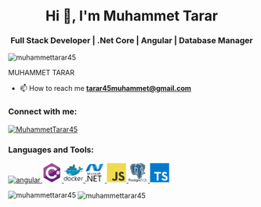 <h1 align="center">Hi 👋, I'm Muhammet Tarar</h1>
<h3 align="center"> Full Stack Developer | .Net Core | Angular | Database Manager</h3>

<p align="left"> <img src="https://komarev.com/ghpvc/?username=muhammettarar45&label=Profile%20views&color=0e75b6&style=flat" alt="muhammettarar45" /> </p>

MUHAMMET TARAR
- 📫 How to reach me **tarar45muhammet@gmail.com**

<h3 align="left">Connect with me:</h3>
<p align="left">
<a href="https://linkedin.com/in/muhammet-tarar-186362252/" target="blank"><img align="center" src="https://raw.githubusercontent.com/rahuldkjain/github-profile-readme-generator/master/src/images/icons/Social/linked-in-alt.svg" alt="MuhammetTarar45" height="30" width="40" /></a>
</p>

<h3 align="left">Languages and Tools:</h3>
<p align="left">
<a href="https://angular.io" target="_blank" rel="noreferrer"> <img src="https://angular.io/assets/images/logos/angular/angular.svg" alt="angular" width="40" height="40"/> </a> 
<a href="https://www.w3schools.com/cs/" target="_blank" rel="noreferrer"> <img src="https://raw.githubusercontent.com/devicons/devicon/master/icons/csharp/csharp-original.svg" alt="csharp" width="40" height="40"/> </a> 
<a href="https://www.docker.com/" target="_blank" rel="noreferrer"> <img src="https://raw.githubusercontent.com/devicons/devicon/master/icons/docker/docker-original-wordmark.svg" alt="docker" width="40" height="40"/> </a> 
<a href="https://dotnet.microsoft.com/" target="_blank" rel="noreferrer"> <img src="https://raw.githubusercontent.com/devicons/devicon/master/icons/dot-net/dot-net-original-wordmark.svg" alt="dotnet" width="40" height="40"/> </a> 
<a href="https://developer.mozilla.org/en-US/docs/Web/JavaScript" target="_blank" rel="noreferrer"> <img src="https://raw.githubusercontent.com/devicons/devicon/master/icons/javascript/javascript-original.svg" alt="javascript" width="40" height="40"/> </a> 
<a href="https://www.postgresql.org" target="_blank" rel="noreferrer"> <img src="https://raw.githubusercontent.com/devicons/devicon/master/icons/postgresql/postgresql-original-wordmark.svg" alt="postgresql" width="40" height="40"/> </a> 
<a href="https://www.typescriptlang.org/" target="_blank" rel="noreferrer"> <img src="https://raw.githubusercontent.com/devicons/devicon/master/icons/typescript/typescript-original.svg" alt="typescript" width="40" height="40"/> </a> 
</p>

<p><img align="left" src="https://github-readme-stats.vercel.app/api/top-langs?username=muhammettarar45&show_icons=true&locale=en&layout=compact" alt="muhammettarar45" /></p>

<p>&nbsp;<img align="center" src="https://github-readme-stats.vercel.app/api?username=muhammettarar45&show_icons=true&locale=en" alt="muhammettarar45" /></p>
<br/>
